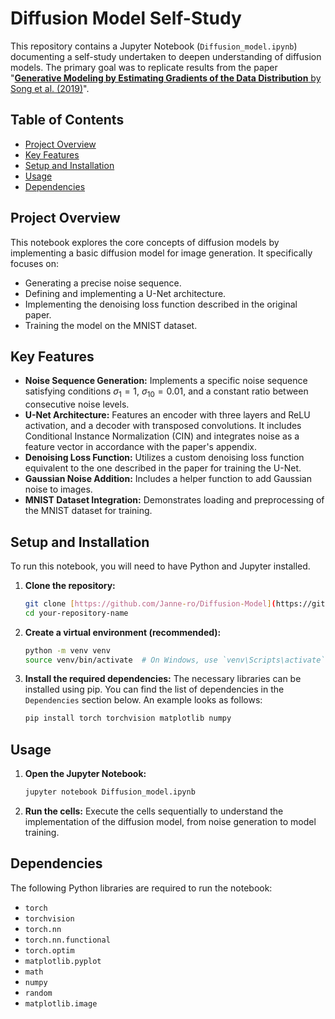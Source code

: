 # Diffusion Model Self-Study

This repository contains a Jupyter Notebook (`Diffusion_model.ipynb`) documenting a self-study undertaken to deepen understanding of diffusion models. The primary goal was to replicate results from the paper "[**Generative Modeling by Estimating Gradients of the Data Distribution** by Song et al. (2019)](https://proceedings.neurips.co/paper/2019/hash/3001ef257407d5a371a96dcd947c7d93-Abstract.html?ref=https://githubhelp.com)".

## Table of Contents
- [Project Overview](#project-overview)
- [Key Features](#key-features)
- [Setup and Installation](#setup-and-installation)
- [Usage](#usage)
- [Dependencies](#dependencies)

## Project Overview

This notebook explores the core concepts of diffusion models by implementing a basic diffusion model for image generation. It specifically focuses on:
* Generating a precise noise sequence.
* Defining and implementing a U-Net architecture.
* Implementing the denoising loss function described in the original paper.
* Training the model on the MNIST dataset.

## Key Features

- **Noise Sequence Generation:** Implements a specific noise sequence satisfying conditions $\sigma_1=1$, $\sigma_{10}=0.01$, and a constant ratio between consecutive noise levels.
- **U-Net Architecture:** Features an encoder with three layers and ReLU activation, and a decoder with transposed convolutions. It includes Conditional Instance Normalization (CIN) and integrates noise as a feature vector in accordance with the paper's appendix.
- **Denoising Loss Function:** Utilizes a custom denoising loss function equivalent to the one described in the paper for training the U-Net.
- **Gaussian Noise Addition:** Includes a helper function to add Gaussian noise to images.
- **MNIST Dataset Integration:** Demonstrates loading and preprocessing of the MNIST dataset for training.

## Setup and Installation

To run this notebook, you will need to have Python and Jupyter installed.

1.  **Clone the repository:**
    ```bash
    git clone [https://github.com/Janne-ro/Diffusion-Model](https://github.com/Janne-ro/Diffusion-Model)
    cd your-repository-name
    ```

2.  **Create a virtual environment (recommended):**
    ```bash
    python -m venv venv
    source venv/bin/activate  # On Windows, use `venv\Scripts\activate`
    ```

3.  **Install the required dependencies:**
    The necessary libraries can be installed using pip. You can find the list of dependencies in the `Dependencies` section below. An example looks as follows:
    ```bash
    pip install torch torchvision matplotlib numpy
    ```

## Usage

1.  **Open the Jupyter Notebook:**
    ```bash
    jupyter notebook Diffusion_model.ipynb
    ```

2.  **Run the cells:** Execute the cells sequentially to understand the implementation of the diffusion model, from noise generation to model training.

## Dependencies

The following Python libraries are required to run the notebook:
- `torch`
- `torchvision`
- `torch.nn`
- `torch.nn.functional`
- `torch.optim`
- `matplotlib.pyplot`
- `math`
- `numpy`
- `random`
- `matplotlib.image`


